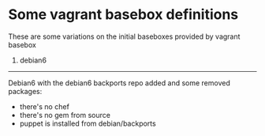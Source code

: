 Some vagrant basebox definitions
============================================================

These are some variations on the initial baseboxes provided by vagrant basebox

1. debian6
-----------

Debian6 with the debian6 backports repo added and some removed packages:

 - there's no chef
 - there's no gem from source
 - puppet is installed from debian/backports

